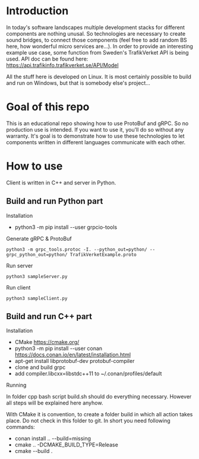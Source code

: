 # Introduction
In today's software landscapes multiple development stacks for different components are nothing unusal. So technologies are necessary to create sound 
bridges, to connect those components (feel free to add random BS here, how wonderful micro services are...).
In order to provide an interesting example use case, some function from Sweden's TrafikVerket API is being used. API doc can be found here: https://api.trafikinfo.trafikverket.se/API/Model

All the stuff here is developed on Linux. It is most certainly possible to build and run on Windows, but that is somebody else's project...

# Goal of this repo
This is an educational repo showing how to use ProtoBuf and gRPC. So no production use is intended. If you want to use it, you'll do so without 
any warranty. It's goal is to demonstrate how to use these technologies to let components written in different languages communicate with each other. 

# How to use
Client is written in C++ and server in Python. 

## Build and run Python part

Installation
* python3 -m pip install --user grpcio-tools

Generate gRPC & ProtoBuf

    python3 -m grpc_tools.protoc -I. --python_out=python/ --grpc_python_out=python/ TrafikVerketExample.proto

Run server

    python3 sampleServer.py

Run client

    python3 sampleClient.py 
    
## Build and run C++ part

Installation
* CMake https://cmake.org/
* python3 -m pip install --user conan https://docs.conan.io/en/latest/installation.html
* apt-get install libprotobuf-dev protobuf-compiler
* clone and build grpc 
* add compiler.libcxx=libstdc++11 to ~/.conan/profiles/default

Running

In folder cpp bash script build.sh should do everything necessary. However all steps will be explained here anyhow.

With CMake it is convention, to create a folder build in which all action takes place. Do not check in this folder to git. In short you need following commands:
* conan install .. --build=missing
* cmake .. -DCMAKE_BUILD_TYPE=Release
* cmake --build .
